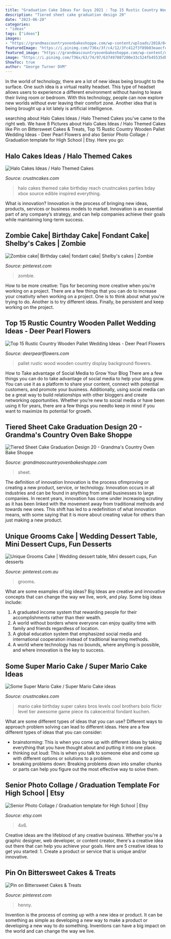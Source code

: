 ```yaml
---
title: "Graduation Cake Ideas For Guys 2021 : Top 15 Rustic Country Wooden Pallet Wedding Ideas"
description: "Tiered sheet cake graduation design 20"
date: "2023-06-20"
categories:
- "ideas"
tags: ["ideas"]
images:
- "https://grandmascountryovenbakeshoppe.com/wp-content/uploads/2018/04/IMG_20180419_133848-e1524239984731.jpg"
featuredImage: "https://i.pinimg.com/736x/3f/c4/12/3fc412f3f89b03eaecfc9f4ba03ffae3.jpg"
featured_image: "https://grandmascountryovenbakeshoppe.com/wp-content/uploads/2018/04/IMG_20180419_133848-e1524239984731.jpg"
image: "https://i.pinimg.com/736x/63/74/97/637497807200e33c524fb45535dbaab5--groom-cake-unique.jpg"
ShowToc: true
author: "George Turner DVM"
---
```



In the world of technology, there are a lot of new ideas being brought to the surface. One such idea is a virtual reality headset. This type of headset allows users to experience a different environment without having to leave their living room or bedroom. With this technology, people can now explore new worlds without ever leaving their comfort zone. Another idea that is being brought up a lot lately is artificial intelligence.

	

		
searching about Halo Cakes Ideas / Halo Themed Cakes you've came to the right web. We have 8 Pictures about Halo Cakes Ideas / Halo Themed Cakes like Pin on Bittersweet Cakes &amp; Treats, Top 15 Rustic Country Wooden Pallet Wedding Ideas - Deer Pearl Flowers and also Senior Photo Collage / Graduation template for High School | Etsy. Here you go:
		
    
## Halo Cakes Ideas / Halo Themed Cakes

<img loading=lazy src="http://www.crustncakes.com/blog/wp-content/uploads/2015/10/e8978119ca66e91635095da7aee4a236.jpg" onerror="this.onerror=null;this.src='https://tse2.mm.bing.net/th?id=OIP.vRp5n-jV6lJqV9NX3kTDVwHaJ4&amp;pid=15.1';" alt="Halo Cakes Ideas / Halo Themed Cakes">

_Source: crustncakes.com_

>halo cakes themed cake birthday reach crustncakes parties bday xbox source edible inspired everything. 

	

What is innovation?
Innovation is the process of bringing new ideas, products, services or business models to market. Innovation is an essential part of any company’s strategy, and can help companies achieve their goals while maintaining long-term success.

    
## Zombie Cake| Birthday Cake| Fondant Cake| Shelby&#039;s Cakes | Zombie

<img loading=lazy src="https://i.pinimg.com/736x/3f/c4/12/3fc412f3f89b03eaecfc9f4ba03ffae3.jpg" onerror="this.onerror=null;this.src='https://tse4.mm.bing.net/th?id=OIP.ZMYW9csSkEMxAN38Z29FowHaLH&amp;pid=15.1';" alt="Zombie cake| Birthday cake| fondant cake| Shelby&#039;s cakes | Zombie">

_Source: pinterest.com_

>zombie. 

	

How to be more creative: Tips for becoming more creative when you're working on a project.
There are a few things that you can do to increase your creativity when working on a project. One is to think about what you're trying to do. Another is to try different ideas. Finally, be persistent and keep working on the project.

    
## Top 15 Rustic Country Wooden Pallet Wedding Ideas - Deer Pearl Flowers

<img loading=lazy src="https://www.deerpearlflowers.com/wp-content/uploads/2017/08/rustic-wood-pallet-wedding-photo-display.jpg" onerror="this.onerror=null;this.src='https://tse1.mm.bing.net/th?id=OIP.82rSuY01jGZqGsSI7WLZ1gHaLH&amp;pid=15.1';" alt="Top 15 Rustic Country Wooden Pallet Wedding Ideas - Deer Pearl Flowers">

_Source: deerpearlflowers.com_

>pallet rustic wood wooden country display background flowers. 

	

How to Take advantage of Social Media to Grow Your Blog
There are a few things you can do to take advantage of social media to help your blog grow. You can use it as a platform to share your content, connect with potential customers, and promote your business. Additionally, using social media can be a great way to build relationships with other bloggers and create networking opportunities. Whether you’re new to social media or have been using it for years, there are a few things you needto keep in mind if you want to maximize its potential for growth.

    
## Tiered Sheet Cake Graduation Design 20 - Grandma&#039;s Country Oven Bake Shoppe

<img loading=lazy src="https://grandmascountryovenbakeshoppe.com/wp-content/uploads/2018/04/IMG_20180419_133848-e1524239984731.jpg" onerror="this.onerror=null;this.src='https://tse4.mm.bing.net/th?id=OIP.VGJmD-LWu43wsGRPyEvIdQHaEf&amp;pid=15.1';" alt="Tiered Sheet Cake Graduation Design 20 - Grandma&#039;s Country Oven Bake Shoppe">

_Source: grandmascountryovenbakeshoppe.com_

>sheet. 

	

The definition of innovation
Innovation is the process ofimproving or creating a new product, service, or technology. Innovation occurs in all industries and can be found in anything from small businesses to large companies. In recent years, innovation has come under increasing scrutiny as it has been linked with the movement away from traditional methods and towards new ones. This shift has led to a redefinition of what innovation means, with some saying that it is more about creating value for others than just making a new product.

    
## Unique Grooms Cake | Wedding Dessert Table, Mini Dessert Cups, Fun Desserts

<img loading=lazy src="https://i.pinimg.com/736x/63/74/97/637497807200e33c524fb45535dbaab5--groom-cake-unique.jpg" onerror="this.onerror=null;this.src='https://tse1.mm.bing.net/th?id=OIP.VvdT0loK9d6kMQmgqPg78QHaLG&amp;pid=15.1';" alt="Unique Grooms Cake | Wedding dessert table, Mini dessert cups, Fun desserts">

_Source: pinterest.com.au_

>grooms. 

	

What are some examples of big ideas?
Big Ideas are creative and innovative concepts that can change the way we live, work, and play. Some big ideas include: 
1. A graduated income system that rewarding people for their accomplishments rather than their wealth.
2. A world without borders where everyone can enjoy quality time with family and friends regardless of location.
3. A global education system that emphasized social media and international cooperation instead of traditional learning methods.
4. A world where technology has no bounds, where anything is possible, and where innovation is the key to success.

    
## Some Super Mario Cake / Super Mario Cake Ideas

<img loading=lazy src="http://www.crustncakes.com/blog/wp-content/uploads/2015/05/0f42b745ff9bd16aed0b9e6eb8d14ff2.jpg" onerror="this.onerror=null;this.src='https://tse1.mm.bing.net/th?id=OIP.UCIjdG-8AxYGrsVGcczhbAAAAA&amp;pid=15.1';" alt="Some Super Mario Cake / Super Mario Cake ideas">

_Source: crustncakes.com_

>mario cake birthday super cakes bros levels cool brothers bolo flickr level tier awesome game piece its cakecentral fondant kuchen. 

	

What are some different types of ideas that you can use?
Different ways to approach problem solving can lead to different ideas. Here are a few different types of ideas that you can consider: 
- brainstorming: This is when you come up with different ideas by taking everything that you have thought about and putting it into one place. 
- thinking out loud: This is when you talk to someone else and come up with different options or solutions to a problem. 
- breaking problems down: Breaking problems down into smaller chunks or parts can help you figure out the most effective way to solve them.

    
## Senior Photo Collage / Graduation Template For High School | Etsy

<img loading=lazy src="https://i.etsystatic.com/6318991/r/il/534a36/446054213/il_1140xN.446054213_hy9l.jpg" onerror="this.onerror=null;this.src='https://tse3.mm.bing.net/th?id=OIP.wcI7CGt6YjC_k2Ihs4inSwHaHZ&amp;pid=15.1';" alt="Senior Photo Collage / Graduation template for High School | Etsy">

_Source: etsy.com_

>4x6. 

	

Creative ideas are the lifeblood of any creative business. Whether you're a graphic designer, web developer, or content creator, there's a creative idea out there that can help you achieve your goals. Here are 5 creative ideas to get you started: 1. Create a product or service that is unique and/or innovative.

    
## Pin On Bittersweet Cakes &amp; Treats

<img loading=lazy src="https://i.pinimg.com/originals/e5/b7/b4/e5b7b4ab58441a3a3b7e58bc134469b0.jpg" onerror="this.onerror=null;this.src='https://tse2.mm.bing.net/th?id=OIP.OmS-1Nk25fnEmFGeQTxTRAHaKs&amp;pid=15.1';" alt="Pin on Bittersweet Cakes &amp; Treats">

_Source: pinterest.com_

>henny. 

	

Invention is the process of coming up with a new idea or product. It can be something as simple as developing a new way to make a product or developing a new way to do something. Inventions can have a big impact on the world and can change the way we live.

